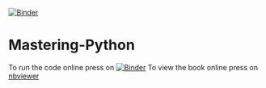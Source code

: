 [![Binder](https://mybinder.org/badge_logo.svg)](https://mybinder.org/v2/gh/42Ahmed/Mastering-Python/HEAD)
# Mastering-Python  
To run the code online press on [![Binder](https://mybinder.org/badge_logo.svg)](https://mybinder.org/v2/gh/42Ahmed/Mastering-Python/HEAD)
To view the book online press on [nbviewer](https://nbviewer.org/github/42Ahmed/Mastering-Python/blob/main/Mastering%20Python.ipynb)
